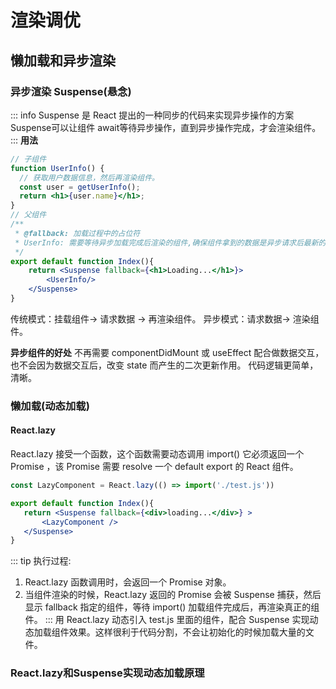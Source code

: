 # 渲染调优

## 懒加载和异步渲染

### 异步渲染 Suspense(悬念)

::: info
 Suspense 是 React 提出的一种同步的代码来实现异步操作的方案
 Suspense可以让组件 await等待异步操作，直到异步操作完成，才会渲染组件。
:::
**用法**

```jsx
// 子组件
function UserInfo() {
  // 获取用户数据信息，然后再渲染组件。
  const user = getUserInfo();
  return <h1>{user.name}</h1>;
}
// 父组件
/**
 * @fallback: 加载过程中的占位符
 * UserInfo: 需要等待异步加载完成后渲染的组件,确保组件拿到的数据是异步请求后最新的数据
 */
export default function Index(){
    return <Suspense fallback={<h1>Loading...</h1>}>
        <UserInfo/>
    </Suspense>
}

```

传统模式：挂载组件-> 请求数据 -> 再渲染组件。
异步模式：请求数据-> 渲染组件。

**异步组件的好处**
不再需要 componentDidMount 或 useEffect 配合做数据交互，也不会因为数据交互后，改变 state 而产生的二次更新作用。
代码逻辑更简单，清晰。

### 懒加载(动态加载)

#### React.lazy

React.lazy 接受一个函数，这个函数需要动态调用 import()
它必须返回一个 Promise ，该 Promise 需要 resolve 一个 default export 的 React 组件。

```jsx
const LazyComponent = React.lazy(() => import('./test.js'))

export default function Index(){
   return <Suspense fallback={<div>loading...</div>} >
       <LazyComponent />
   </Suspense>
}
```

::: tip
执行过程:

  1. React.lazy 函数调用时，会返回一个 Promise 对象。
  2. 当组件渲染的时候，React.lazy 返回的 Promise 会被 Suspense 捕获，然后显示 fallback 指定的组件，等待 import() 加载组件完成后，再渲染真正的组件。
:::
用 React.lazy 动态引入 test.js 里面的组件，配合 Suspense 实现动态加载组件效果。这样很利于代码分割，不会让初始化的时候加载大量的文件。

### React.lazy和Suspense实现动态加载原理
